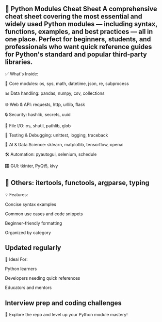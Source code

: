 🐍 Python Modules Cheat Sheet
A comprehensive cheat sheet covering the most essential and widely used Python modules — including syntax, functions, examples, and best practices — all in one place. Perfect for beginners, students, and professionals who want quick reference guides for Python's standard and popular third-party libraries.
-----------------------------------------------------------------------------------
✅ What's Inside:

📌 Core modules: os, sys, math, datetime, json, re, subprocess

📊 Data handling: pandas, numpy, csv, collections

🌐 Web & API: requests, http, urllib, flask

🔒 Security: hashlib, secrets, uuid

📝 File I/O: os, shutil, pathlib, glob

🧪 Testing & Debugging: unittest, logging, traceback

🧠 AI & Data Science: sklearn, matplotlib, tensorflow, openai

🛠️ Automation: pyautogui, selenium, schedule

🎛️ GUI: tkinter, PyQt5, kivy

🧩 Others: itertools, functools, argparse, typing
-----------------------------------------------------------------------------------
💡 Features:

Concise syntax examples

Common use cases and code snippets

Beginner-friendly formatting

Organized by category

Updated regularly
-----------------------------------------------------------------------------------
📘 Ideal For:

Python learners

Developers needing quick references

Educators and mentors

Interview prep and coding challenges
-----------------------------------------------------------------------------------
📂 Explore the repo and level up your Python module mastery!
